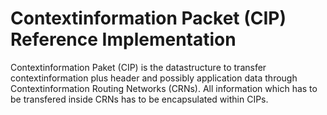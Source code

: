 # Contextinformation Packet (CIP) Reference Implementation
Contextinformation Paket (CIP) is the datastructure to transfer contextinformation plus header and possibly application data through Contextinformation Routing Networks (CRNs). All information which has to be transfered inside CRNs has to be encapsulated within CIPs.
